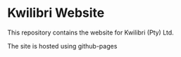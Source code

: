 # Kwilibri Website

This repository contains the website for Kwilibri (Pty) Ltd.

The site is hosted using github-pages

